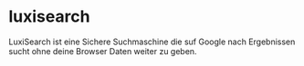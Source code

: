 # luxisearch
LuxiSearch ist eine Sichere Suchmaschine die suf Google nach Ergebnissen sucht ohne deine Browser Daten weiter zu geben.
